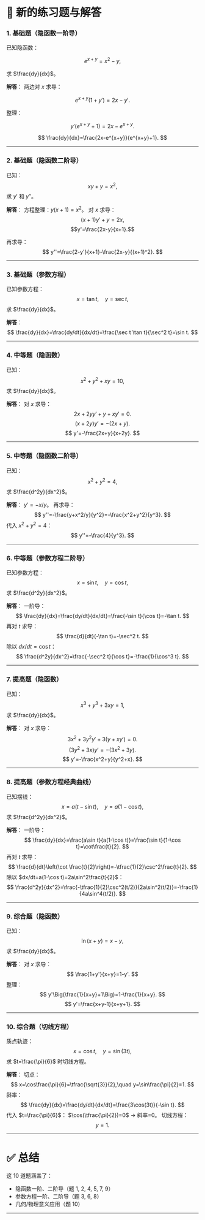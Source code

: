 
# 📘 新的练习题与解答

### 1. 基础题（隐函数一阶导）

已知隐函数：

$$
e^{x+y}=x^2-y,
$$

求 $\frac{dy}{dx}$。

**解答**：
两边对 $x$ 求导：

$$
e^{x+y}(1+y')=2x-y'.
$$

整理：

$$
y'(e^{x+y}+1)=2x-e^{x+y}.
$$

$$
\frac{dy}{dx}=\frac{2x-e^{x+y}}{e^{x+y}+1}.
$$

---

### 2. 基础题（隐函数二阶导）

已知：
$$
xy+y=x^2,
$$
求 $y'$ 和 $y''$。

**解答**：
方程整理：$y(x+1)=x^2$。
对 $x$ 求导：
$$(x+1)y'+y=2x,$$
$$y'=\frac{2x-y}{x+1}.$$

再求导：
$$
y''=\frac{2-y'}{x+1}-\frac{2x-y}{(x+1)^2}.
$$

---

### 3. 基础题（参数方程）

已知参数方程：
$$
x=\tan t,\quad y=\sec t,
$$
求 $\frac{dy}{dx}$。

**解答**：
$$
\frac{dy}{dx}=\frac{dy/dt}{dx/dt}=\frac{\sec t \tan t}{\sec^2 t}=\sin t.
$$

---

### 4. 中等题（隐函数）

已知：
$$
x^2+y^2+xy=10,
$$
求 $\frac{dy}{dx}$。

**解答**：
对 $x$ 求导：
$$
2x+2yy'+y+xy'=0.
$$
$$
(x+2y)y'=-(2x+y).
$$
$$
y'=-\frac{2x+y}{x+2y}.
$$

---

### 5. 中等题（隐函数二阶导）

已知：
$$
x^2+y^2=4,
$$
求 $\frac{d^2y}{dx^2}$。

**解答**：
$y'=-x/y$。
再求导：
$$
y''=-\frac{y+x^2/y}{y^2}=-\frac{x^2+y^2}{y^3}.
$$
代入 $x^2+y^2=4$：
$$
y''=-\frac{4}{y^3}.
$$

---

### 6. 中等题（参数方程二阶导）

已知参数方程：
$$
x=\sin t,\quad y=\cos t,
$$
求 $\frac{d^2y}{dx^2}$。

**解答**：
一阶导：
$$
\frac{dy}{dx}=\frac{dy/dt}{dx/dt}=\frac{-\sin t}{\cos t}=-\tan t.
$$
再对 $t$ 求导：
$$
\frac{d}{dt}(-\tan t)=-\sec^2 t.
$$
除以 $dx/dt=\cos t$：
$$
\frac{d^2y}{dx^2}=\frac{-\sec^2 t}{\cos t}=-\frac{1}{\cos^3 t}.
$$

---

### 7. 提高题（隐函数）

已知：
$$
x^3+y^3+3xy=1,
$$
求 $\frac{dy}{dx}$。

**解答**：
对 $x$ 求导：
$$
3x^2+3y^2y'+3(y+xy')=0.
$$
$$
(3y^2+3x)y'=-(3x^2+3y).
$$
$$
y'=-\frac{x^2+y}{y^2+x}.
$$

---

### 8. 提高题（参数方程经典曲线）

已知摆线：
$$
x=a(t-\sin t),\quad y=a(1-\cos t),
$$
求 $\frac{d^2y}{dx^2}$。

**解答**：
一阶导：
$$
\frac{dy}{dx}=\frac{a\sin t}{a(1-\cos t)}=\frac{\sin t}{1-\cos t}=\cot\frac{t}{2}.
$$
再对 $t$ 求导：
$$
\frac{d}{dt}\left(\cot \frac{t}{2}\right)=-\tfrac{1}{2}\csc^2\frac{t}{2}.
$$
除以 $dx/dt=a(1-\cos t)=2a\sin^2\frac{t}{2}$：
$$
\frac{d^2y}{dx^2}=\frac{-\tfrac{1}{2}\csc^2(t/2)}{2a\sin^2(t/2)}=-\frac{1}{4a\sin^4(t/2)}.
$$

---

### 9. 综合题（隐函数）

已知：
$$
\ln(x+y)=x-y,
$$
求 $\frac{dy}{dx}$。

**解答**：
对 $x$ 求导：
$$
\frac{1+y'}{x+y}=1-y'.
$$
整理：
$$
y'\Big(\frac{1}{x+y}+1\Big)=1-\frac{1}{x+y}.
$$
$$
y'=\frac{x+y-1}{x+y+1}.
$$

---

### 10. 综合题（切线方程）

质点轨迹：
$$
x=\cos t,\quad y=\sin(3t),
$$
求 $t=\frac{\pi}{6}$ 时切线方程。

**解答**：
切点：
$$
x=\cos\frac{\pi}{6}=\tfrac{\sqrt{3}}{2},\quad y=\sin\frac{\pi}{2}=1.
$$
斜率：
$$
\frac{dy}{dx}=\frac{dy/dt}{dx/dt}=\frac{3\cos(3t)}{-\sin t}.
$$
代入 $t=\frac{\pi}{6}$：
$\cos(\tfrac{\pi}{2})=0$ → 斜率=0。
切线方程：
$$
y=1.
$$

---

# ✅ 总结

这 10 道题涵盖了：

* 隐函数一阶、二阶导（题 1, 2, 4, 5, 7, 9）
* 参数方程一阶、二阶导（题 3, 6, 8）
* 几何/物理意义应用（题 10）

---



